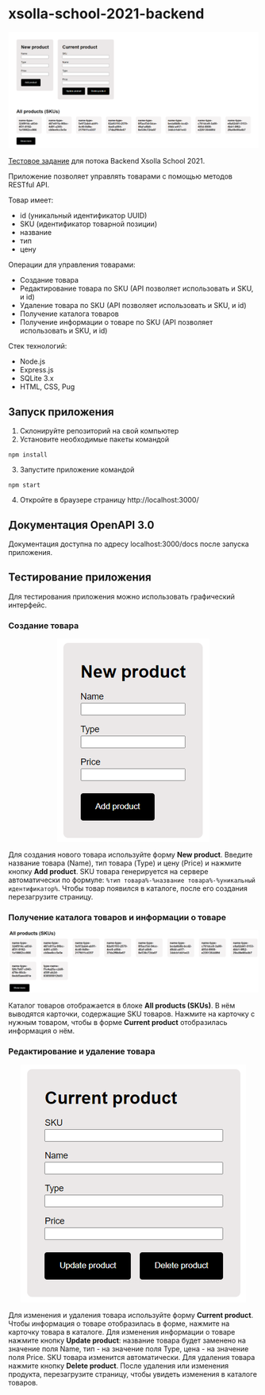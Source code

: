 # xsolla-school-2021-backend

<img src="/screenshots/app.png">

[Тестовое задание](https://github.com/xsolla/xsolla-school-backend-2021) для потока Backend Xsolla School 2021.  

Приложение позволяет управлять товарами с помощью методов RESTful API.  

Товар имеет:
* id (уникальный идентификатор UUID)
* SKU (идентификатор товарной позиции)
* название
* тип
* цену

Операции для управления товарами:
* Создание товара
* Редактирование товара по SKU (API позволяет использовать и SKU, и id)
* Удаление товара по SKU (API позволяет использовать и SKU, и id)
* Получение каталога товаров
* Получение информации о товаре по SKU (API позволяет использовать и SKU, и id)

Стек технологий:
* Node.js
* Express.js
* SQLite 3.x
* HTML, CSS, Pug

## Запуск приложения

1. Склонируйте репозиторий на свой компьютер
2. Установите необходимые пакеты командой  
```
npm install
```
3. Запустите приложение командой  
```
npm start
```
4. Откройте в браузере страницу http://localhost:3000/

## Документация OpenAPI 3.0

Документация доступна по адресу localhost:3000/docs после запуска приложения.

## Тестирование приложения

Для тестирования приложения можно использовать графический интерфейс.

### Создание товара
<p align="center">
  <img src="screenshots/create_product.png"/>
</p>

Для создания нового товара используйте форму **New product**. Введите название товара (Name), тип товара (Type) и цену (Price) и нажмите кнопку **Add product**. SKU товара генерируется на сервере автоматически по формуле: ``` %тип товара%-%название товара%-%уникальный идентификатор% ```. Чтобы товар появился в каталоге, после его создания перезагрузите страницу.
  
### Получение каталога товаров и информации о товаре
<p align="center">
  <img src="screenshots/read_products.png"/>
</p>

Каталог товаров отображается в блоке **All products (SKUs)**. В нём выводятся карточки, содержащие SKU товаров. Нажмите на карточку с нужным товаром, чтобы в форме **Current product** отобразилась информация о нём.

### Редактирование и удаление товара
<p align="center">
  <img src="screenshots/read_update_delete_product.png"/>
</p>

Для изменения и удаления товара используйте форму **Current product**. Чтобы информация о товаре отобразилась в форме, нажмите на карточку товара в каталоге. Для изменения информации о товаре нажмите кнопку **Update product**: название товара будет заменено на значение поля Name, тип - на значение поля Type, цена - на значение поля Price. SKU товара изменится автоматически. Для удаления товара нажмите кнопку **Delete product**. После удаления или изменения продукта, перезагрузите страницу, чтобы увидеть изменения в каталоге товаров.
